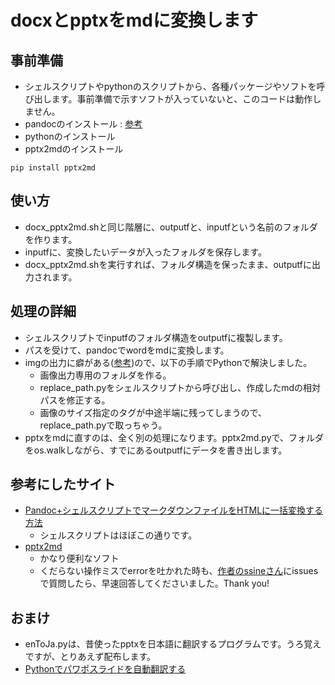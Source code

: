# docxとpptxをmdに変換します

## 事前準備
* シェルスクリプトやpythonのスクリプトから、各種パッケージやソフトを呼び出します。事前準備で示すソフトが入っていないと、このコードは動作しません。
* pandocのインストール : [参考](https://qiita.com/sky_y/items/3c5c46ebd319490907e8)
* pythonのインストール
* pptx2mdのインストール
```
pip install pptx2md
```

## 使い方
* docx_pptx2md.shと同じ階層に、outputfと、inputfという名前のフォルダを作ります。
* inputfに、変換したいデータが入ったフォルダを保存します。
* docx_pptx2md.shを実行すれば、フォルダ構造を保ったまま、outputfに出力されます。

## 処理の詳細
* シェルスクリプトでinputfのフォルダ構造をoutputfに複製します。
* パスを受けて、pandocでwordをmdに変換します。
* imgの出力に癖がある([参考](https://stackoverflow.com/questions/39956497/pandoc-convert-docx-to-markdown-with-embedded-images))ので、以下の手順でPythonで解決しました。
  * 画像出力専用のフォルダを作る。
  * replace_path.pyをシェルスクリプトから呼び出し、作成したmdの相対パスを修正する。
  * 画像のサイズ指定のタグが中途半端に残ってしまうので、replace_path.pyで取っちゃう。
* pptxをmdに直すのは、全く別の処理になります。pptx2md.pyで、フォルダをos.walkしながら、すでにあるoutputfにデータを書き出します。


## 参考にしたサイト
* [Pandoc+シェルスクリプトでマークダウンファイルをHTMLに一括変換する方法](https://www.infoscoop.org/blogjp/2015/03/13/markdown-to-html-with-pandoc/)
  * シェルスクリプトはほぼこの通りです。
* [pptx2md](https://github.com/ssine/pptx2md)
  * かなり便利なソフト
  * くだらない操作ミスでerrorを吐かれた時も、[作者のssineさん](https://github.com/ssine/pptx2md)にissuesで質問したら、早速回答してくださいました。Thank you!

## おまけ
* enToJa.pyは、昔使ったpptxを日本語に翻訳するプログラムです。うろ覚えですが、とりあえず配布します。
* [Pythonでパワポスライドを自動翻訳する](https://qiita.com/code_440/items/9998d97b480db82ef738)